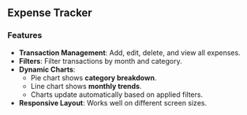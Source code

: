 ## Expense Tracker

### Features

- **Transaction Management**: Add, edit, delete, and view all expenses.
- **Filters**: Filter transactions by month and category.
- **Dynamic Charts**:  
  - Pie chart shows **category breakdown**.  
  - Line chart shows **monthly trends**.  
  - Charts update automatically based on applied filters.
- **Responsive Layout**: Works well on different screen sizes.

